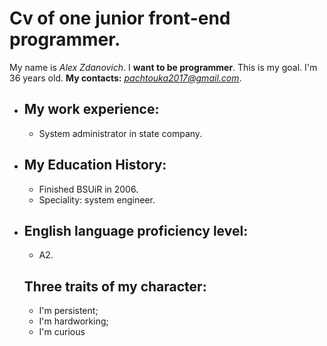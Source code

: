 # Cv of one junior front-end programmer.
My name is *Alex Zdanovich*. I **want to be programmer**. This is my goal. I'm 36 years old.
**My contacts:** *pachtouka2017@gmail.com*.
* ## My work experience:
  * System administrator in state company.
* ## My Education History:
  * Finished BSUiR in 2006.
  * Speciality: system engineer.
* ## English language proficiency level:
  * A2.
  ## Three traits of my character:
  * I'm persistent;
  * I'm hardworking;
  * I'm curious
